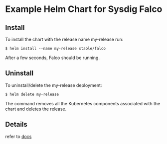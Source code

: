 # Example Helm Chart for Sysdig Falco

## Install

To install the chart with the release name my-release run:

```
$ helm install --name my-release stable/falco
```
After a few seconds, Falco should be running.

## Uninstall

To uninstall/delete the my-release deployment:

```
$ helm delete my-release
```

The command removes all the Kubernetes components associated with the chart and deletes the release.

## Details

refer to [docs](https://github.com/helm/charts/tree/master/stable/sysdig)
